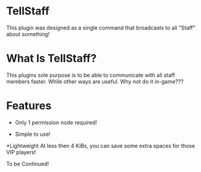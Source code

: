 TellStaff
=========

This plugin was designed as a single command that broadcasts to all "Staff" about something!

What Is TellStaff?
==================

This plugins sole purpose is to be able to communicate with all staff members faster. While other ways are useful.
Why not do it in-game???


Features
========

* Only 1 permission node required!
 
* Simple to use!

*Lightweight
 At less then 4 KiBs, you can save some extra spaces for those VIP players!
 
 
 To be Continued!
